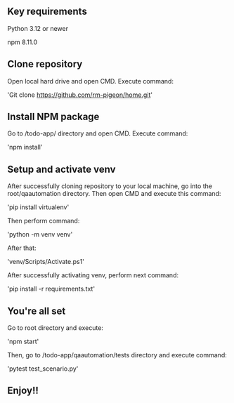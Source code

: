 ## Key requirements
Python 3.12 or newer

npm 8.11.0

## Clone repository

Open local hard drive and open CMD. Execute command:

'Git clone https://github.com/rm-pigeon/home.git'

## Install NPM package

Go to /todo-app/ directory and open CMD. Execute command:

'npm install'


## Setup and activate venv

After successfully cloning repository to your local machine, go into the root/qaautomation directory. Then open CMD and
execute this command:

'pip install virtualenv'

Then perform command:

'python -m venv venv'

After that:

'venv/Scripts/Activate.ps1'

After successfully activating venv, perform next command:

'pip install -r requirements.txt'


## You're all set

Go to root directory and execute:

'npm start'

Then, go to /todo-app/qaautomation/tests directory and execute command:

'pytest test_scenario.py'


## Enjoy!!